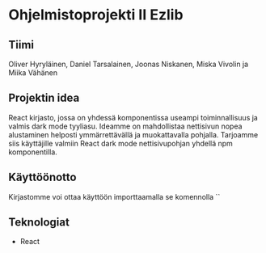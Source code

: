 # Ohjelmistoprojekti II Ezlib

## Tiimi

Oliver Hyryläinen, Daniel Tarsalainen, Joonas Niskanen, Miska Vivolin ja Miika Vähänen

## Projektin idea

React kirjasto, jossa on yhdessä komponentissa useampi toiminnallisuus ja valmis dark mode tyyliasu. Ideamme on mahdollistaa nettisivun nopea alustaminen helposti ymmärrettävällä ja muokattavalla pohjalla. Tarjoamme siis käyttäjille valmiin React dark mode nettisivupohjan yhdellä npm komponentilla.


## Käyttöönotto

Kirjastomme voi ottaa käyttöön importtaamalla se komennolla ``

## Teknologiat

- React
